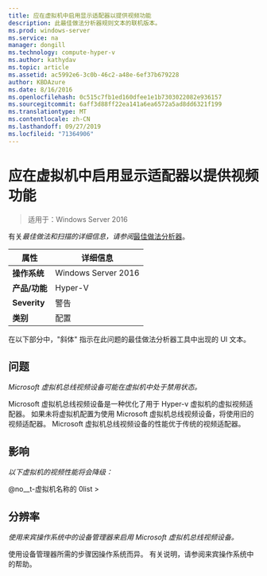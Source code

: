 ```yaml
---
title: 应在虚拟机中启用显示适配器以提供视频功能
description: 此最佳做法分析器规则文本的联机版本。
ms.prod: windows-server
ms.service: na
manager: dongill
ms.technology: compute-hyper-v
ms.author: kathydav
ms.topic: article
ms.assetid: ac5992e6-3c0b-46c2-a48e-6ef37b679228
author: KBDAzure
ms.date: 8/16/2016
ms.openlocfilehash: 0c515c7fb1ed160dfee1e1b7303022082e936157
ms.sourcegitcommit: 6aff3d88ff22ea141a6ea6572a5ad8dd6321f199
ms.translationtype: MT
ms.contentlocale: zh-CN
ms.lasthandoff: 09/27/2019
ms.locfileid: "71364906"
---
```

# <a name="display-adapters-should-be-enabled-in-virtual-machines-to-provide-video-capabilities"></a>应在虚拟机中启用显示适配器以提供视频功能

>适用于：Windows Server 2016


  
有关*最佳做法和扫描的详细信息，请参阅*[最佳做法分析器](https://go.microsoft.com/fwlink/?LinkId=122786)。  
  
|属性|详细信息|  
|-|-|  
|**操作系统**|Windows Server 2016|  
|**产品/功能**|Hyper-V|  
|**Severity**|警告|  
|**类别**|配置|  
  
在以下部分中，"斜体" 指示在此问题的最佳做法分析器工具中出现的 UI 文本。  
  
## <a name="issue"></a>问题  
  
*Microsoft 虚拟机总线视频设备可能在虚拟机中处于禁用状态。*  
  
Microsoft 虚拟机总线视频设备是一种优化了用于 Hyper-v 虚拟机的虚拟视频适配器。 如果未将虚拟机配置为使用 Microsoft 虚拟机总线视频设备，将使用旧的视频适配器。 Microsoft 虚拟机总线视频设备的性能优于传统的视频适配器。  
  
## <a name="impact"></a>影响  
  
*以下虚拟机的视频性能将会降级：*  
  
@no__t-虚拟机名称的 0list >  
  
## <a name="resolution"></a>分辨率  
  
*使用来宾操作系统中的设备管理器来启用 Microsoft 虚拟机总线视频设备。*  
  
使用设备管理器所需的步骤因操作系统而异。 有关说明，请参阅来宾操作系统中的帮助。  
  


